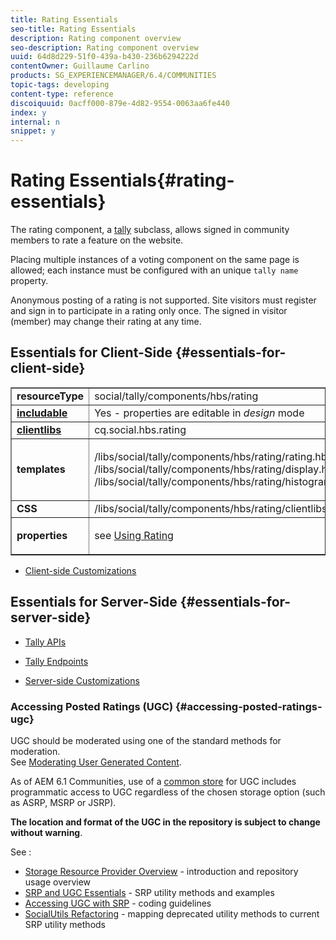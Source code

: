 ```yaml
---
title: Rating Essentials
seo-title: Rating Essentials
description: Rating component overview
seo-description: Rating component overview
uuid: 64d8d229-51f0-439a-b430-236b6294222d
contentOwner: Guillaume Carlino
products: SG_EXPERIENCEMANAGER/6.4/COMMUNITIES
topic-tags: developing
content-type: reference
discoiquuid: 0acff000-879e-4d82-9554-0063aa6fe440
index: y
internal: n
snippet: y
---
```


# Rating Essentials{#rating-essentials}

The rating component, a [tally](../../communities/using/tally.md) subclass, allows signed in community members to rate a feature on the website.

Placing multiple instances of a voting component on the same page is allowed; each instance must be configured with an unique `tally name` property.

Anonymous posting of a rating is not supported. Site visitors must register and sign in to participate in a rating only once. The signed in visitor (member) may change their rating at any time.

## Essentials for Client-Side {#essentials-for-client-side}

<table border="1" cellpadding="4" cellspacing="4" width="100%"> 
 <tbody> 
  <tr> 
   <td> <strong>resourceType</strong></td> 
   <td> social/tally/components/hbs/rating</td> 
  </tr> 
  <tr> 
   <td> <a href="../../communities/using/scf.md#addorincludeacommunitiescomponent"><strong>includable</strong></a></td> 
   <td>Yes - properties are editable in <i>design </i>mode</td> 
  </tr> 
  <tr> 
   <td> <a href="../../communities/using/client-customize.md#clientlibsforscf"><strong>clientlibs</strong></a></td> 
   <td> cq.social.hbs.rating</td> 
  </tr> 
  <tr> 
   <td> <strong>templates</strong></td> 
   <td><p> /libs/social/tally/components/hbs/rating/rating.hbs<br /> /libs/social/tally/components/hbs/rating/display.hbs<br /> /libs/social/tally/components/hbs/rating/histogram.hbs</p> </td> 
  </tr> 
  <tr> 
   <td><strong>CSS</strong></td> 
   <td> /libs/social/tally/components/hbs/rating/clientlibs/ratingcomponent.css</td> 
  </tr> 
  <tr> 
   <td><strong>properties</strong></td> 
   <td><p>see <a href="../../communities/using/rating.md">Using Rating</a></p> </td> 
  </tr> 
 </tbody> 
</table>

* [Client-side Customizations](../../communities/using/client-customize.md)

## Essentials for Server-Side {#essentials-for-server-side}

* [Tally APIs](/sites/developing/using/reference-materials/javadoc/com/adobe/cq/social/tally/client/api/package-summary)

* [Tally Endpoints](/sites/developing/using/reference-materials/javadoc/com/adobe/cq/social/tally/client/endpoints/package-summary)

* [Server-side Customizations](../../communities/using/server-customize.md)

### Accessing Posted Ratings (UGC) {#accessing-posted-ratings-ugc}

UGC should be moderated using one of the standard methods for moderation.  
See [Moderating User Generated Content](../../communities/using/moderate-ugc.md).

As of AEM 6.1 Communities, use of a [common store](../../communities/using/working-with-srp.md) for UGC includes programmatic access to UGC regardless of the chosen storage option (such as ASRP, MSRP or JSRP).

**The location and format of the UGC in the repository is subject to change without warning**.

See :

* [Storage Resource Provider Overview](../../communities/using/srp.md) - introduction and repository usage overview
* [SRP and UGC Essentials](../../communities/using/srp-and-ugc.md) - SRP utility methods and examples
* [Accessing UGC with SRP](../../communities/using/accessing-ugc-with-srp.md) - coding guidelines
* [SocialUtils Refactoring](../../communities/using/socialutils.md) - mapping deprecated utility methods to current SRP utility methods

